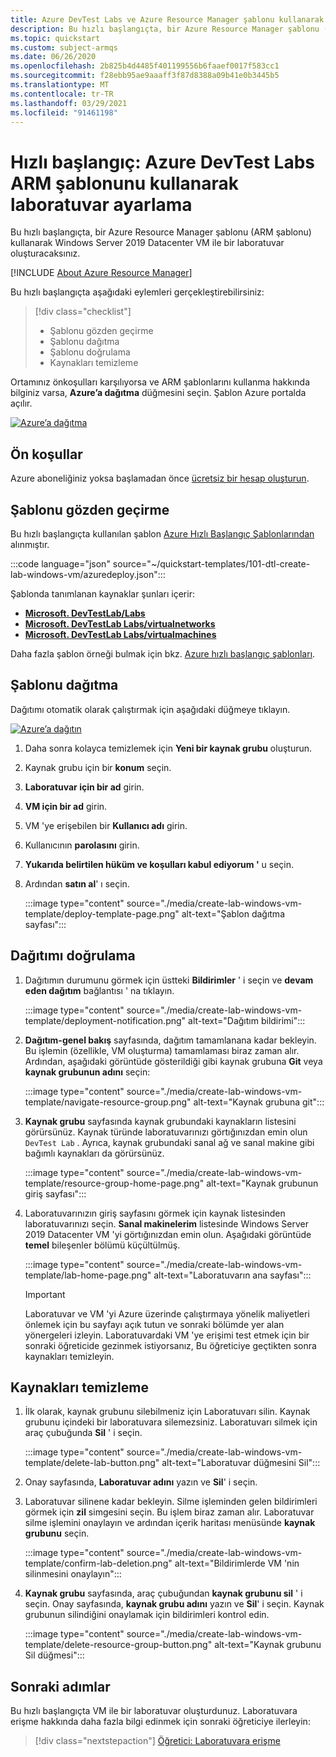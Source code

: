 ```yaml
---
title: Azure DevTest Labs ve Azure Resource Manager şablonu kullanarak laboratuvar oluşturma
description: Bu hızlı başlangıçta, bir Azure Resource Manager şablonu (ARM şablonu) kullanarak Azure DevTest Labs bir laboratuvar oluşturacaksınız. Laboratuvar Yöneticisi laboratuvar yapar, laboratuvarda VM 'Ler oluşturur ve ilkeleri yapılandırır.
ms.topic: quickstart
ms.custom: subject-armqs
ms.date: 06/26/2020
ms.openlocfilehash: 2b825b4d4485f401199556b6faaef0017f583cc1
ms.sourcegitcommit: f28ebb95ae9aaaff3f87d8388a09b41e0b3445b5
ms.translationtype: MT
ms.contentlocale: tr-TR
ms.lasthandoff: 03/29/2021
ms.locfileid: "91461198"
---
```

# <a name="quickstart-set-up-a-lab-by-using-azure-devtest-labs-arm-template"></a>Hızlı başlangıç: Azure DevTest Labs ARM şablonunu kullanarak laboratuvar ayarlama
Bu hızlı başlangıçta, bir Azure Resource Manager şablonu (ARM şablonu) kullanarak Windows Server 2019 Datacenter VM ile bir laboratuvar oluşturacaksınız. 

[!INCLUDE [About Azure Resource Manager](../../includes/resource-manager-quickstart-introduction.md)]

Bu hızlı başlangıçta aşağıdaki eylemleri gerçekleştirebilirsiniz:

> [!div class="checklist"]
> * Şablonu gözden geçirme 
> * Şablonu dağıtma
> * Şablonu doğrulama
> * Kaynakları temizleme

Ortamınız önkoşulları karşılıyorsa ve ARM şablonlarını kullanma hakkında bilginiz varsa, **Azure’a dağıtma** düğmesini seçin. Şablon Azure portalda açılır.

[![Azure’a dağıtma](../media/template-deployments/deploy-to-azure.svg)](https://portal.azure.com/#create/Microsoft.Template/uri/https%3A%2F%2Fraw.githubusercontent.com%2FAzure%2Fazure-quickstart-templates%2Fmaster%2F101-dtl-create-lab-windows-vm%2Fazuredeploy.json)

## <a name="prerequisites"></a>Ön koşullar

Azure aboneliğiniz yoksa başlamadan önce [ücretsiz bir hesap oluşturun](https://azure.microsoft.com/free/).

## <a name="review-the-template"></a>Şablonu gözden geçirme

Bu hızlı başlangıçta kullanılan şablon [Azure Hızlı Başlangıç Şablonlarından](https://azure.microsoft.com/resources/templates/101-dtl-create-lab-windows-vm/) alınmıştır.

:::code language="json" source="~/quickstart-templates/101-dtl-create-lab-windows-vm/azuredeploy.json":::

Şablonda tanımlanan kaynaklar şunları içerir:

- [**Microsoft. DevTestLab/Labs**](/azure/templates/microsoft.devtestlab/labs)
- [**Microsoft. DevTestLab Labs/virtualnetworks**](/azure/templates/microsoft.devtestlab/labs/virtualnetworks)
- [**Microsoft. DevTestLab Labs/virtualmachines**](/azure/templates/microsoft.devtestlab/labs/virtualmachines)

Daha fazla şablon örneği bulmak için bkz. [Azure hızlı başlangıç şablonları](https://azure.microsoft.com/resources/templates/?resourceType=Microsoft.Devtestlab).

## <a name="deploy-the-template"></a>Şablonu dağıtma
Dağıtımı otomatik olarak çalıştırmak için aşağıdaki düğmeye tıklayın. 

[![Azure’a dağıtın](../media/template-deployments/deploy-to-azure.svg)](https://portal.azure.com/#create/Microsoft.Template/uri/https%3A%2F%2Fraw.githubusercontent.com%2FAzure%2Fazure-quickstart-templates%2Fmaster%2F101-dtl-create-lab-windows-vm%2Fazuredeploy.json)

1. Daha sonra kolayca temizlemek için **Yeni bir kaynak grubu** oluşturun.
1. Kaynak grubu için bir **konum** seçin. 
1. **Laboratuvar için bir ad** girin. 
1. **VM için bir ad** girin. 
1. VM 'ye erişebilen bir **Kullanıcı adı** girin. 
1. Kullanıcının **parolasını** girin. 
1. **Yukarıda belirtilen hüküm ve koşulları kabul ediyorum '** u seçin. 
1. Ardından **satın al**' ı seçin.

    :::image type="content" source="./media/create-lab-windows-vm-template/deploy-template-page.png" alt-text="Şablon dağıtma sayfası":::

## <a name="validate-the-deployment"></a>Dağıtımı doğrulama
1. Dağıtımın durumunu görmek için üstteki **Bildirimler** ' i seçin ve **devam eden dağıtım** bağlantısı ' na tıklayın.

    :::image type="content" source="./media/create-lab-windows-vm-template/deployment-notification.png" alt-text="Dağıtım bildirimi":::
2. **Dağıtım-genel bakış** sayfasında, dağıtım tamamlanana kadar bekleyin. Bu işlemin (özellikle, VM oluşturma) tamamlaması biraz zaman alır. Ardından, aşağıdaki görüntüde gösterildiği gibi kaynak grubuna **Git** veya **kaynak grubunun adını** seçin: 

    :::image type="content" source="./media/create-lab-windows-vm-template/navigate-resource-group.png" alt-text="Kaynak grubuna git":::
3. **Kaynak grubu** sayfasında kaynak grubundaki kaynakların listesini görürsünüz. Kaynak türünde laboratuvarınızı görtığınızdan emin olun `DevTest Lab` . Ayrıca, kaynak grubundaki sanal ağ ve sanal makine gibi bağımlı kaynakları da görürsünüz. 

    :::image type="content" source="./media/create-lab-windows-vm-template/resource-group-home-page.png" alt-text="Kaynak grubunun giriş sayfası":::
4. Laboratuvarınızın giriş sayfasını görmek için kaynak listesinden laboratuvarınızı seçin. **Sanal makinelerim** listesinde Windows Server 2019 Datacenter VM 'yi görtığınızdan emin olun. Aşağıdaki görüntüde **temel** bileşenler bölümü küçültülmüş. 

    :::image type="content" source="./media/create-lab-windows-vm-template/lab-home-page.png" alt-text="Laboratuvarın ana sayfası":::

    > [!IMPORTANT] 
    > Laboratuvar ve VM 'yi Azure üzerinde çalıştırmaya yönelik maliyetleri önlemek için bu sayfayı açık tutun ve sonraki bölümde yer alan yönergeleri izleyin. Laboratuvardaki VM 'ye erişimi test etmek için bir sonraki öğreticide gezinmek istiyorsanız, Bu öğreticiye geçtikten sonra kaynakları temizleyin. 

## <a name="clean-up-resources"></a>Kaynakları temizleme

1. İlk olarak, kaynak grubunu silebilmeniz için Laboratuvarı silin. Kaynak grubunu içindeki bir laboratuvara silemezsiniz. Laboratuvarı silmek için araç çubuğunda **Sil** ' i seçin. 

    :::image type="content" source="./media/create-lab-windows-vm-template/delete-lab-button.png" alt-text="Laboratuvar düğmesini Sil":::
 2. Onay sayfasında, **Laboratuvar adını** yazın ve **Sil**' i seçin. 
 3. Laboratuvar silinene kadar bekleyin. Silme işleminden gelen bildirimleri görmek için **zil** simgesini seçin. Bu işlem biraz zaman alır. Laboratuvar silme işlemini onaylayın ve ardından içerik haritası menüsünde **kaynak grubunu** seçin. 
 
    :::image type="content" source="./media/create-lab-windows-vm-template/confirm-lab-deletion.png" alt-text="Bildirimlerde VM 'nin silinmesini onaylayın":::
 1. **Kaynak grubu** sayfasında, araç çubuğundan **kaynak grubunu sil** ' i seçin. Onay sayfasında, **kaynak grubu adını** yazın ve **Sil**' i seçin. Kaynak grubunun silindiğini onaylamak için bildirimleri kontrol edin.
 
    :::image type="content" source="./media/create-lab-windows-vm-template/delete-resource-group-button.png" alt-text="Kaynak grubunu Sil düğmesi":::

## <a name="next-steps"></a>Sonraki adımlar
Bu hızlı başlangıçta VM ile bir laboratuvar oluşturdunuz. Laboratuvara erişme hakkında daha fazla bilgi edinmek için sonraki öğreticiye ilerleyin:

> [!div class="nextstepaction"]
> [Öğretici: Laboratuvara erişme](tutorial-use-custom-lab.md)
